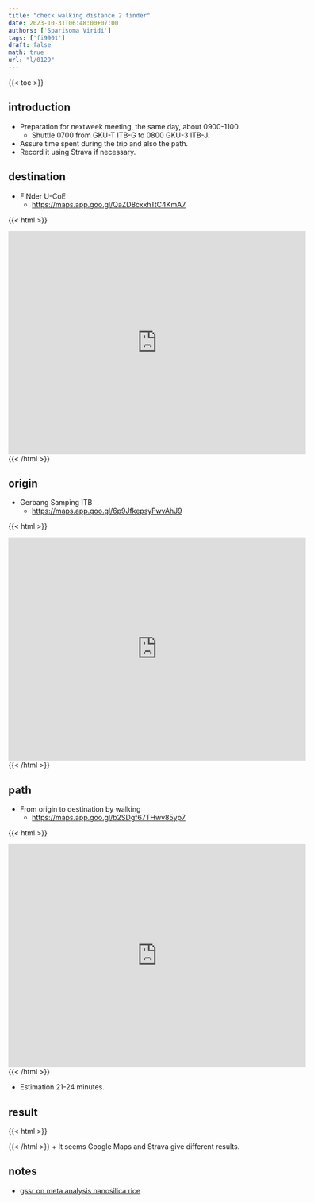 ```yaml
---
title: "check walking distance 2 finder"
date: 2023-10-31T06:48:00+07:00
authors: ['Sparisoma Viridi']
tags: ['fi9901']
draft: false
math: true
url: "l/0129"
---
```

{{< toc >}}


## introduction
+ Preparation for nextweek meeting, the same day, about 0900-1100.
  - Shuttle 0700 from GKU-T ITB-G to 0800 GKU-3 ITB-J.
+ Assure time spent during the trip and also the path.
+ Record it using Strava if necessary.


## destination
  + FiNder U-CoE
    - https://maps.app.goo.gl/QaZD8cxxhTtC4KmA7

{{< html >}}
<iframe src="https://www.google.com/maps/embed?pb=!1m14!1m8!1m3!1d700.1678896697962!2d107.77343828137018!3d-6.920735539790136!3m2!1i1024!2i768!4f13.1!3m3!1m2!1s0x2e68db52eae110b1%3A0xdd7294d1a46e5e70!2sFiNder%20U-CoE!5e0!3m2!1sde!2sid!4v1698710160137!5m2!1sde!2sid" width="600" height="450" style="border:0;" allowfullscreen="" loading="lazy" referrerpolicy="no-referrer-when-downgrade"></iframe>
{{< /html >}}


## origin
  + Gerbang Samping ITB
    - https://maps.app.goo.gl/6p9JfkepsyFwvAhJ9

{{< html >}}
<iframe src="https://www.google.com/maps/embed?pb=!1m18!1m12!1m3!1d3960.6848609511208!2d107.76843377559423!3d-6.9282207930715884!2m3!1f0!2f0!3f0!3m2!1i1024!2i768!4f13.1!3m3!1m2!1s0x2e68c5a536346d3b%3A0xdb6b31ae108fbdd!2sGERBANG%20SAMPING%20ITB!5e0!3m2!1sde!2sid!4v1698710884908!5m2!1sde!2sid" width="600" height="450" style="border:0;" allowfullscreen="" loading="lazy" referrerpolicy="no-referrer-when-downgrade"></iframe>
{{< /html >}}





## path
+ From origin to destination by walking
  - https://maps.app.goo.gl/b2SDgf67THwv85yp7

{{< html >}}
<iframe src="https://www.google.com/maps/embed?pb=!1m28!1m12!1m3!1d7921.437379294064!2d107.76654669129132!3d-6.924192322302032!2m3!1f0!2f0!3f0!3m2!1i1024!2i768!4f13.1!4m13!3e2!4m5!1s0x2e68c5a536346d3b%3A0xdb6b31ae108fbdd!2sGERBANG%20SAMPING%20ITB%2C%20Jl.%20Winaya%20Mukti%20No.1%2C%20Sayang%2C%20Kec.%20Jatinangor%2C%20Kabupaten%20Sumedang%2C%20Jawa%20Barat%2045363!3m2!1d-6.9282208!2d107.7710087!4m5!1s0x2e68db52eae110b1%3A0xdd7294d1a46e5e70!2sFiNder%20U-CoE%2C%20Universitas%20Padjadjaran%2C%20Hegarmanah%2C%20Sumedang%20Regency%2C%20West%20Java!3m2!1d-6.9205242!2d107.77384389999999!5e0!3m2!1sde!2sid!4v1698711035015!5m2!1sde!2sid" width="600" height="450" style="border:0;" allowfullscreen="" loading="lazy" referrerpolicy="no-referrer-when-downgrade"></iframe>
{{< /html >}}

+ Estimation 21-24 minutes.


## result
{{< html >}}
<div class="strava-embed-placeholder" data-embed-type="activity" data-embed-id="10133795303"></div><script src="https://strava-embeds.com/embed.js"></script>
{{< /html >}}
+ It seems Google Maps and Strava give different results.


## notes
+ [gssr on meta analysis nanosilica rice](../0093/)